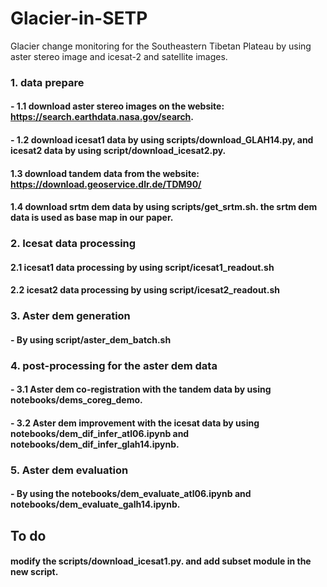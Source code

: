 # Glacier-in-SETP
Glacier change monitoring for the Southeastern Tibetan Plateau by using aster stereo image and icesat-2 and satellite images.

### 1. data prepare
#### - 1.1 download aster stereo images on the website: https://search.earthdata.nasa.gov/search.
#### - 1.2 download icesat1 data by using scripts/download_GLAH14.py, and icesat2 data by using script/download_icesat2.py. 
#### 1.3 download tandem data from the website: https://download.geoservice.dlr.de/TDM90/ 
#### 1.4 download srtm dem data by using scripts/get_srtm.sh. the srtm dem data is used as base map in our paper.


### 2. Icesat data processing 
#### 2.1 icesat1 data processing by using script/icesat1_readout.sh
#### 2.2 icesat2 data processing by using script/icesat2_readout.sh

### 3. Aster dem generation 
#### - By using script/aster_dem_batch.sh

### 4. post-processing for the aster dem data
#### - 3.1 Aster dem co-registration with the tandem data by using notebooks/dems_coreg_demo. 
#### - 3.2 Aster dem improvement with the icesat data by using notebooks/dem_dif_infer_atl06.ipynb and notebooks/dem_dif_infer_glah14.ipynb.

### 5. Aster dem evaluation
#### - By using the notebooks/dem_evaluate_atl06.ipynb and notebooks/dem_evaluate_galh14.ipynb.

## To do
#### modify the scripts/download_icesat1.py. and add subset module in the new script.


